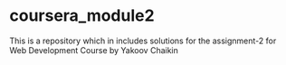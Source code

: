 # coursera_module2
This is a repository which in includes solutions for the assignment-2 for Web Development Course by Yakoov Chaikin
